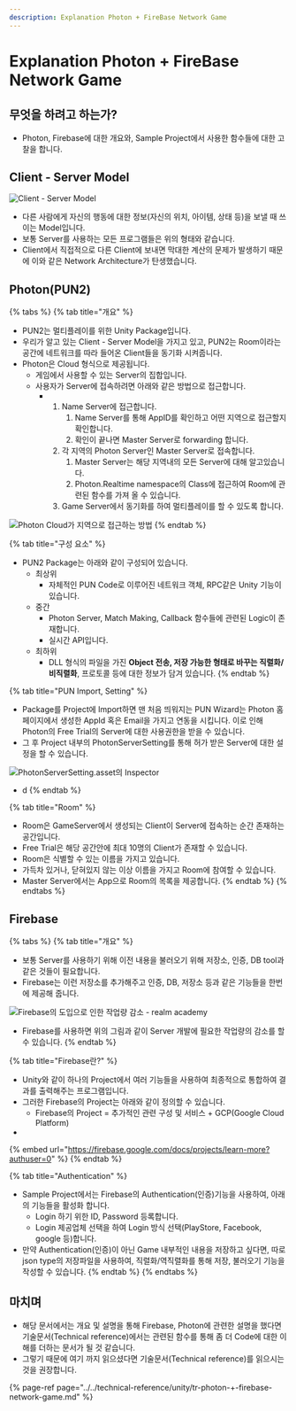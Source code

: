 ```yaml
---
description: Explanation Photon + FireBase Network Game
---
```


# Explanation Photon + FireBase Network Game

## 무엇을 하려고 하는가?

* Photon, Firebase에 대한 개요와, Sample Project에서 사용한 함수들에 대한 고찰을 합니다.



## Client - Server Model

![Client - Server Model](../../.gitbook/assets/image%20%28160%29.png)

* 다른 사람에게 자신의 행동에 대한 정보\(자신의 위치, 아이템, 상태 등\)을 보낼 때 쓰이는 Model입니다.
* 보통 Server를 사용하는 모든 프로그램들은 위의 형태와 같습니다.
* Client에서 직접적으로 다른 Client에 보내면 막대한 계산의 문제가 발생하기 때문에 이와 같은 Network Architecture가 탄생했습니다.

## Photon\(PUN2\)

{% tabs %}
{% tab title="개요" %}
* PUN2는 멀티플레이를 위한 Unity Package입니다.
* 우리가 알고 있는 Client - Server Model을 가지고 있고, PUN2는 Room이라는 공간에 네트워크를 따라 들어온 Client들을 동기화 시켜줍니다.
* Photon은 Cloud 형식으로 제공됩니다.
  * 게임에서 사용할 수 있는 Server의 집합입니다.
  * 사용자가 Server에 접속하려면 아래와 같은 방법으로 접근합니다.
    * 1. Name Server에 접근합니다.
         1. Name Server를 통해 AppID를 확인하고 어떤 지역으로 접근할지 확인합니다.
         2. 확인이 끝나면 Master Server로 forwarding 합니다.
      2. 각 지역의 Photon Server인 Master Server로 접속합니다.
         1. Master Server는 해당 지역내의 모든 Server에 대해 알고있습니다.
         2. Photon.Realtime namespace의 Class에 접근하여 Room에 관련된 함수를 가져 올 수 있습니다.
      3. Game Server에서 동기화를 하여 멀티플레이를 할 수 있도록 합니다.

![Photon Cloud&#xAC00; &#xC9C0;&#xC5ED;&#xC73C;&#xB85C; &#xC811;&#xADFC;&#xD558;&#xB294; &#xBC29;&#xBC95;](../../.gitbook/assets/image%20%28155%29.png)
{% endtab %}

{% tab title="구성 요소" %}
* PUN2 Package는 아래와 같이 구성되어 있습니다.
  * 최상위
    * 자체적인 PUN Code로 이루어진 네트워크 객체, RPC같은 Unity 기능이 있습니다.
  * 중간
    * Photon Server, Match Making, Callback 함수들에 관련된 Logic이 존재합니다.
    * 실시간 API입니다.
  * 최하위
    * DLL 형식의 파일을 가진 **Object 전송, 저장 가능한 형태로 바꾸는 직렬화/비직렬화**, 프로토콜 등에 대한 정보가 담겨 있습니다.
{% endtab %}

{% tab title="PUN Import, Setting" %}
* Package를 Project에 Import하면 맨 처음 띄워지는 PUN Wizard는 Photon 홈페이지에서 생성한 AppId 혹은 Email을 가지고 연동을 시킵니다. 이로 인해 Photon의 Free Trial의 Server에 대한 사용권한을 받을 수 있습니다.
* 그 후 Project 내부의 PhotonServerSetting를 통해 허가 받은 Server에 대한 설정을 할 수 있습니다.

![PhotonServerSetting.asset&#xC758; Inspector](../../.gitbook/assets/image%20%28153%29.png)

* d
{% endtab %}

{% tab title="Room" %}
* Room은 GameServer에서 생성되는 Client이 Server에 접속하는 순간 존재하는 공간입니다.
* Free Trial은 해당 공간안에 최대 10명의 Client가 존재할 수 있습니다.
* Room은 식별할 수 있는 이름을 가지고 있습니다.
* 가득차 있거나, 닫혀있지 않는 이상 이름을 가지고 Room에 참여할 수 있습니다.
* Master Server에서는 App으로 Room의 목록을 제공합니다.
{% endtab %}
{% endtabs %}



## Firebase

{% tabs %}
{% tab title="개요" %}
* 보통 Server를 사용하기 위해 이전 내용을 불러오기 위해 저장소, 인증, DB tool과 같은 것들이 필요합니다.
* Firebase는 이런 저장소를 추가해주고 인증, DB, 저장소 등과 같은 기능들을 한번에 제공해 줍니다.

![Firebase&#xC758; &#xB3C4;&#xC785;&#xC73C;&#xB85C; &#xC778;&#xD55C; &#xC791;&#xC5C5;&#xB7C9; &#xAC10;&#xC18C; - realm academy](../../.gitbook/assets/image%20%28161%29.png)

* Firebase를 사용하면 위의 그림과 같이 Server 개발에 필요한 작업량의 감소를 할 수 있습니다.
{% endtab %}

{% tab title="Firebase란?" %}
* Unity와 같이 하나의 Project에서 여러 기능들을 사용하여 최종적으로 통합하여 결과를 출력해주는 프로그램입니다.
* 그러한 Firebase의 Project는 아래와 같이 정의할 수 있습니다.
  * Firebase의 Project = 추가적인 관련 구성 및 서비스 + GCP\(Google Cloud Platform\)
* 
{% embed url="https://firebase.google.com/docs/projects/learn-more?authuser=0" %}
{% endtab %}

{% tab title="Authentication" %}
* Sample Project에서는 Firebase의 Authentication\(인증\)기능을 사용하여, 아래의 기능들을 활성화 합니다.
  * Login 하기 위한 ID, Password 등록합니다.
  * Login 제공업체 선택을 하여 Login 방식 선택\(PlayStore, Facebook, google 등\)합니다.
* 만약 Authentication\(인증\)이 아닌 Game 내부적인 내용을 저장하고 싶다면, 따로 json type의 저장파일을 사용하여, 직렬화/역직렬화를 통해 저장, 불러오기 기능을 작성할 수 있습니다.
{% endtab %}
{% endtabs %}

## 마치며

* 해당 문서에서는 개요 및 설명을 통해 Firebase, Photon에 관련한 설명을 했다면 기술문서\(Technical reference\)에서는 관련된 함수를 통해 좀 더 Code에 대한 이해를 더하는 문서가 될 것 같습니다.
* 그렇기 때문에 여기 까지 읽으셨다면 기술문서\(Technical reference\)를 읽으시는 것을 권장합니다.

{% page-ref page="../../technical-reference/unity/tr-photon-+-firebase-network-game.md" %}

